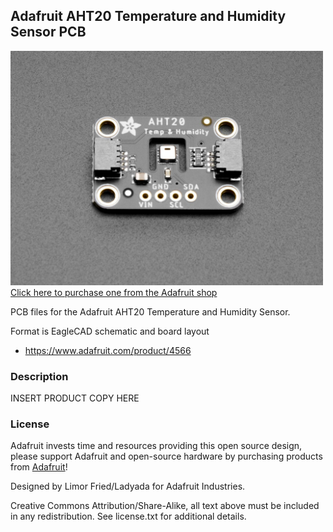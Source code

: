 ## Adafruit AHT20 Temperature and Humidity Sensor PCB

<a href="http://www.adafruit.com/products/4566"><img src="assets/4566.jpg?raw=true" width="500px"><br/>
Click here to purchase one from the Adafruit shop</a>

PCB files for the Adafruit AHT20 Temperature and Humidity Sensor. 

Format is EagleCAD schematic and board layout
* https://www.adafruit.com/product/4566

### Description

INSERT PRODUCT COPY HERE

### License

Adafruit invests time and resources providing this open source design, please support Adafruit and open-source hardware by purchasing products from [Adafruit](https://www.adafruit.com)!

Designed by Limor Fried/Ladyada for Adafruit Industries.

Creative Commons Attribution/Share-Alike, all text above must be included in any redistribution. 
See license.txt for additional details.
